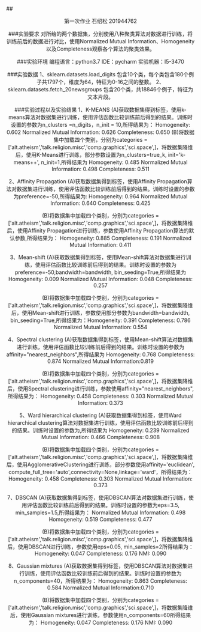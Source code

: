 ##<center>第一次作业
                                                    石绍松 201944762

###实验要求
对所给的两个数据集，分别使用八种聚类算法对数据进行训练，将训练前后的数据进行对比，使用Normalized Mutual Information、Homogeneity以及Completeness观察各个算法的聚类效果。

###实验环境
编程语言：python3.7
IDE：pycharm
实验机器：I5-3470

###实验数据
1、sklearn.datasets.load_digits 包含10个类，每个类包含180个例子共1797个，维度为64，特征为0-16之间的整数。
2、sklearn.datasets.fetch_20newsgroups 包含20个类，共18846个例子，特征为文本片段。

###实验过程以及实验结果
1、K-MEANS
(A)获取数据集得到标签，使用k-means算法对数据集进行训练，使用评估函数比较训练前后得到的结果。训练时设置的参数为n_clusters =n_digits，n_init = 10,所得结果为：
Homogeneity: 0.602
Normalized Mutual Information: 0.626
Completeness: 0.650
(B)将数据集中加载四个类别，分别为categories = ['alt.atheism','talk.religion.misc','comp.graphics','sci.space',]，将数据集降维后，使用K-Means进行训练，部分参数设置为n_clusters=true_k, init='k-means++', n_init=1,所得结果为
Homogeneity: 0.485
Normalized Mutual Information: 0.498
Completeness: 0.511

2、Affinity Propagation
(A)获取数据集得到标签，使用Affinity Propagation算法对数据集进行训练，使用评估函数比较训练前后得到的结果。训练时设置的参数为preference=-50,所得结果为:
Homogeneity: 0.964
Normalized Mutual Information: 0.640
Completeness: 0.425

(B)将数据集中加载四个类别，分别为categories = ['alt.atheism','talk.religion.misc','comp.graphics','sci.space',]，将数据集降维后，使用Affinity Propagation进行训练，参数使用Affinity Propagation算法的默认参数,所得结果为：
Homogeneity: 0.885
Completeness: 0.191
Normalized Mutual Information: 0.411

3、Mean-shift
(A)获取数据集得到标签，使用Mean-shift算法对数据集进行训练，使用评估函数比较训练前后得到的结果。训练时设置的参数为preference=-50,bandwidth=bandwidth, bin_seeding=True,所得结果为
Homogeneity: 0.009
Normalized Mutual Information: 0.048
Completeness: 0.257

(B)将数据集中加载四个类别，分别为categories = ['alt.atheism','talk.religion.misc','comp.graphics','sci.space',]，将数据集降维后，使用Mean-shift进行训练，参数使用部分参数为bandwidth=bandwidth, bin_seeding=True,所得结果为：Homogeneity: 0.391
Completeness: 0.786
Normalized Mutual Information: 0.554

4、Spectral clustering
(A)获取数据集得到标签，使用Mean-shift算法对数据集进行训练，使用评估函数比较训练前后得到的结果。训练时设置的参数为affinity="nearest_neighbors",所得结果为
Homogeneity: 0.768
Completeness: 0.874
Normalized Mutual Information:0.819

(B)将数据集中加载四个类别，分别为categories = ['alt.atheism','talk.religion.misc','comp.graphics','sci.space',]，将数据集降维后，使用Spectral clustering进行训练，参数使用affinity="nearest_neighbors",所得结果为：
Homogeneity: 0.458
Completeness: 0.303
Normalized Mutual Information: 0.373

5、Ward hierarchical clustering
(A)获取数据集得到标签，使用Ward hierarchical clustering算法对数据集进行训练，使用评估函数比较训练前后得到的结果。训练时设置的参数为,所得结果为
Homogeneity: 0.239
Normalized Mutual Information: 0.466
Completeness: 0.908

(B)将数据集中加载四个类别，分别为categories = ['alt.atheism','talk.religion.misc','comp.graphics','sci.space',]，将数据集降维后，使用AgglomerativeClustering进行训练，部分参数使用affinity='euclidean', compute_full_tree='auto',connectivity=None,linkage='ward'，所得结果为：
Homogeneity: 0.458
Completeness: 0.303
Normalized Mutual Information: 0.373

7、DBSCAN
(A)获取数据集得到标签，使用DBSCAN算法对数据集进行训练，使用评估函数比较训练前后得到的结果。训练时设置的参数为eps=3.5, min_samples=1.5,所得结果为：
Normalized Mutual Information: 0.498
Homogeneity: 0.519
Completeness: 0.477

(B)将数据集中加载四个类别，分别为categories = ['alt.atheism','talk.religion.misc','comp.graphics','sci.space',]，将数据集降维后，使用DBSCAN进行训练，参数使用eps=0.05, min_samples=2所得结果为：
Homogeneity: 0.047
Completeness: 0.176
NMI: 0.090

8、Gaussian mixtures
(A)获取数据集得到标签，使用DBSCAN算法对数据集进行训练，使用评估函数比较训练前后得到的结果。训练时设置的参数为n_components=40，所得结果为：
Homogeneity: 0.863
Completeness: 0.584
Normalized Mutual Information:0.710

(B)将数据集中加载四个类别，分别为categories = ['alt.atheism','talk.religion.misc','comp.graphics','sci.space',]，将数据集降维后，使用Gaussian mixtures进行训练，参数使用n_components=60所得结果为：
Homogeneity: 0.047
Completeness: 0.176
NMI: 0.090
